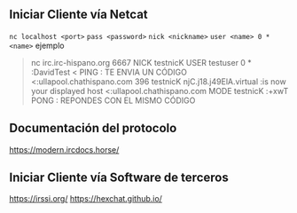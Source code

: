 ## Iniciar Cliente vía Netcat
```nc localhost <port>```
```pass <password>```
```nick <nickname>```
```user <name> 0 * <name>```
ejemplo
> nc irc.irc-hispano.org 6667
> NICK testnicK
> USER testuser 0 * :DavidTest
< PING : TE ENVIA UN CÓDIGO
<:ullapool.chathispano.com 396 testnicK njC.j18.j49ElA.virtual :is now your displayed host
<:ullapool.chathispano.com MODE testnicK :+xwT
> PONG : REPONDES CON EL MISMO CÓDIGO


## Documentación del protocolo
https://modern.ircdocs.horse/

## Iniciar Cliente vía Software de terceros
https://irssi.org/
https://hexchat.github.io/